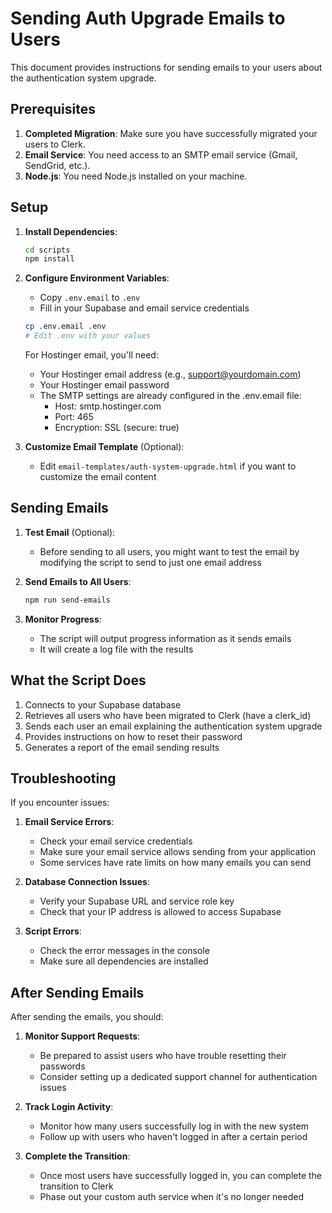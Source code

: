 # Sending Auth Upgrade Emails to Users

This document provides instructions for sending emails to your users about the authentication system upgrade.

## Prerequisites

1. **Completed Migration**: Make sure you have successfully migrated your users to Clerk.
2. **Email Service**: You need access to an SMTP email service (Gmail, SendGrid, etc.).
3. **Node.js**: You need Node.js installed on your machine.

## Setup

1. **Install Dependencies**:

   ```bash
   cd scripts
   npm install
   ```

2. **Configure Environment Variables**:

   - Copy `.env.email` to `.env`
   - Fill in your Supabase and email service credentials

   ```bash
   cp .env.email .env
   # Edit .env with your values
   ```

   For Hostinger email, you'll need:

   - Your Hostinger email address (e.g., support@yourdomain.com)
   - Your Hostinger email password
   - The SMTP settings are already configured in the .env.email file:
     - Host: smtp.hostinger.com
     - Port: 465
     - Encryption: SSL (secure: true)

3. **Customize Email Template** (Optional):
   - Edit `email-templates/auth-system-upgrade.html` if you want to customize the email content

## Sending Emails

1. **Test Email** (Optional):

   - Before sending to all users, you might want to test the email by modifying the script to send to just one email address

2. **Send Emails to All Users**:

   ```bash
   npm run send-emails
   ```

3. **Monitor Progress**:
   - The script will output progress information as it sends emails
   - It will create a log file with the results

## What the Script Does

1. Connects to your Supabase database
2. Retrieves all users who have been migrated to Clerk (have a clerk_id)
3. Sends each user an email explaining the authentication system upgrade
4. Provides instructions on how to reset their password
5. Generates a report of the email sending results

## Troubleshooting

If you encounter issues:

1. **Email Service Errors**:

   - Check your email service credentials
   - Make sure your email service allows sending from your application
   - Some services have rate limits on how many emails you can send

2. **Database Connection Issues**:

   - Verify your Supabase URL and service role key
   - Check that your IP address is allowed to access Supabase

3. **Script Errors**:
   - Check the error messages in the console
   - Make sure all dependencies are installed

## After Sending Emails

After sending the emails, you should:

1. **Monitor Support Requests**:

   - Be prepared to assist users who have trouble resetting their passwords
   - Consider setting up a dedicated support channel for authentication issues

2. **Track Login Activity**:

   - Monitor how many users successfully log in with the new system
   - Follow up with users who haven't logged in after a certain period

3. **Complete the Transition**:
   - Once most users have successfully logged in, you can complete the transition to Clerk
   - Phase out your custom auth service when it's no longer needed
